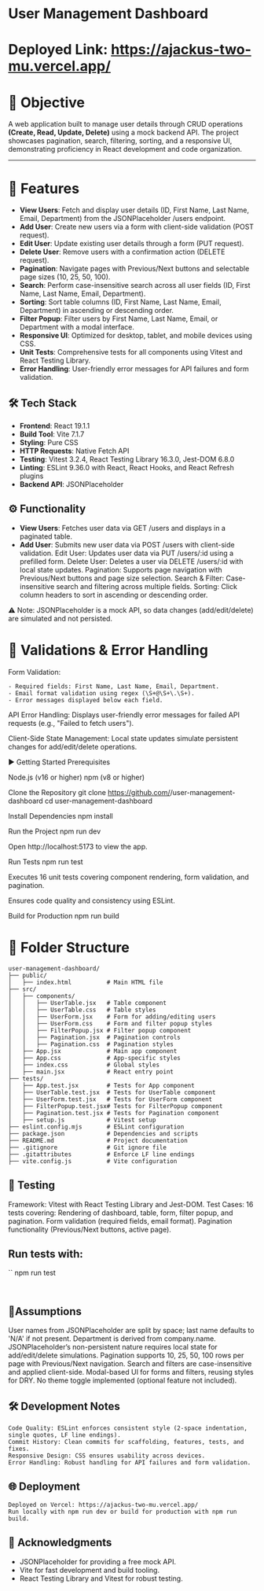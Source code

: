 # User Management Dashboard
# Deployed Link: https://ajackus-two-mu.vercel.app/

# 📌 Objective
A web application built to manage user details through CRUD operations **(Create, Read, Update, Delete)** using a mock backend API. The project showcases pagination, search, filtering, sorting, and a responsive UI, demonstrating proficiency in React development and code organization.

---
# 🚀 Features

- **View Users**: Fetch and display user details (ID, First Name, Last Name, Email, Department) from the JSONPlaceholder /users endpoint.
- **Add User**: Create new users via a form with client-side validation (POST request).
- **Edit User**: Update existing user details through a form (PUT request).
- **Delete User**: Remove users with a confirmation action (DELETE request).
- **Pagination**: Navigate pages with Previous/Next buttons and selectable page sizes (10, 25, 50, 100).
- **Search**: Perform case-insensitive search across all user fields (ID, First Name, Last Name, Email, Department).
- **Sorting**: Sort table columns (ID, First Name, Last Name, Email, Department) in ascending or descending order.
- **Filter Popup**: Filter users by First Name, Last Name, Email, or Department with a modal interface.
- **Responsive UI**: Optimized for desktop, tablet, and mobile devices using CSS.
- **Unit Tests**: Comprehensive tests for all components using Vitest and React Testing Library.
- **Error Handling**: User-friendly error messages for API failures and form validation.


## 🛠️ Tech Stack

- **Frontend**: React 19.1.1
- **Build Tool**: Vite 7.1.7
- **Styling**: Pure CSS
- **HTTP Requests**: Native Fetch API
- **Testing**: Vitest 3.2.4, React Testing Library 16.3.0, Jest-DOM 6.8.0
- **Linting**: ESLint 9.36.0 with React, React Hooks, and React Refresh plugins
- **Backend API**: JSONPlaceholder


## ⚙️ Functionality

- **View Users**: Fetches user data via GET /users and displays in a paginated table.
- **Add User**: Submits new user data via POST /users with client-side validation.
Edit User: Updates user data via PUT /users/:id using a prefilled form.
Delete User: Deletes a user via DELETE /users/:id with local state updates.
Pagination: Supports page navigation with Previous/Next buttons and page size selection.
Search & Filter: Case-insensitive search and filtering across multiple fields.
Sorting: Click column headers to sort in ascending or descending order.

⚠️ Note: JSONPlaceholder is a mock API, so data changes (add/edit/delete) are simulated and not persisted.

# 🧾 Validations & Error Handling

Form Validation:
```
- Required fields: First Name, Last Name, Email, Department.
- Email format validation using regex (\S+@\S+\.\S+).
- Error messages displayed below each field.
```

API Error Handling:
Displays user-friendly error messages for failed API requests (e.g., "Failed to fetch users").


Client-Side State Management:
Local state updates simulate persistent changes for add/edit/delete operations.


▶️ Getting Started
Prerequisites

Node.js (v16 or higher)
npm (v8 or higher)

Clone the Repository
git clone https://github.com/<your-username>/user-management-dashboard
cd user-management-dashboard

Install Dependencies
npm install

Run the Project
npm run dev


Open http://localhost:5173 to view the app.

Run Tests
npm run test


Executes 16 unit tests covering component rendering, form validation, and pagination.

Ensures code quality and consistency using ESLint.

Build for Production
npm run build




# 📂 Folder Structure

```
user-management-dashboard/
├── public/
│   ├── index.html          # Main HTML file
├── src/
│   ├── components/
│   │   ├── UserTable.jsx   # Table component
│   │   ├── UserTable.css   # Table styles
│   │   ├── UserForm.jsx    # Form for adding/editing users
│   │   ├── UserForm.css    # Form and filter popup styles
│   │   ├── FilterPopup.jsx # Filter popup component
│   │   ├── Pagination.jsx  # Pagination controls
│   │   ├── Pagination.css  # Pagination styles
│   ├── App.jsx             # Main app component
│   ├── App.css             # App-specific styles
│   ├── index.css           # Global styles
│   ├── main.jsx            # React entry point
├── tests/
│   ├── App.test.jsx        # Tests for App component
│   ├── UserTable.test.jsx  # Tests for UserTable component
│   ├── UserForm.test.jsx   # Tests for UserForm component
│   ├── FilterPopup.test.jsx# Tests for FilterPopup component
│   ├── Pagination.test.jsx # Tests for Pagination component
│   ├── setup.js            # Vitest setup
├── eslint.config.mjs       # ESLint configuration
├── package.json            # Dependencies and scripts
├── README.md               # Project documentation
├── .gitignore              # Git ignore file
├── .gitattributes          # Enforce LF line endings
├── vite.config.js          # Vite configuration

```

## 🧪 Testing

Framework: Vitest with React Testing Library and Jest-DOM.
Test Cases: 16 tests covering:
Rendering of dashboard, table, form, filter popup, and pagination.
Form validation (required fields, email format).
Pagination functionality (Previous/Next buttons, active page).


## Run tests with: 
``
npm run test
```


```
## 📌Assumptions  

User names from JSONPlaceholder are split by space; last name defaults to 'N/A' if not present.
Department is derived from company.name.
JSONPlaceholder’s non-persistent nature requires local state for add/edit/delete simulations.
Pagination supports 10, 25, 50, 100 rows per page with Previous/Next navigation.
Search and filters are case-insensitive and applied client-side.
Modal-based UI for forms and filters, reusing styles for DRY.
No theme toggle implemented (optional feature not included).


## 🛠️ Development Notes
```
Code Quality: ESLint enforces consistent style (2-space indentation, single quotes, LF line endings).
Commit History: Clean commits for scaffolding, features, tests, and fixes.
Responsive Design: CSS ensures usability across devices.
Error Handling: Robust handling for API failures and form validation.
```

## 🌐 Deployment
```
Deployed on Vercel: https://ajackus-two-mu.vercel.app/
Run locally with npm run dev or build for production with npm run build.
```



## 🙌 Acknowledgments

- JSONPlaceholder for providing a free mock API.
- Vite for fast development and build tooling.
- React Testing Library and Vitest for robust testing.
